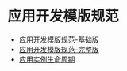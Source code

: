 ---
---

# 应用开发模版规范


- [应用开发模版规范-基础版](basic-specifications.html)
- [应用开发模版规范-完整版](specifications.html)
- [应用实例生命周期](lifecycle.html)
